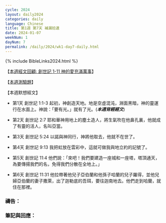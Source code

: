 ```yaml
---
cycle: 2024
layout: daily2024
categories: daily
language: Chinese
title: 第1週 第7天 補漏拾遺
date: 2024-01-07
weekNum: 1
dayNum: 7
permalink: /daily/2024/wk1-day7-daily.html
---
```


{% include BibleLinks2024.html %}

【<a href="https://youtu.be/RKiyf4ys_UY" target="_blank">本週經文回顧: 創世記 1-11 神的愛充滿萬事</a>】

【<a href="https://forms.office.com/r/r3avGaKrTM" target="_blank">本週測驗題</a>】

【本週默想經文】
+ 第1天 創世記 1:1-3 起初，神創造天地。地是空虛混沌，淵面黑暗，神的靈運行在水面上。神說：「要有光。」就有了光。(_**本週背經經文**_)

+ 第2天 創世記 2:7 耶和華神用地上的塵土造人，將生氣吹在他鼻孔裏，他就成了有靈的活人，名叫亞當。

+ 第3天 創世記 5:24 以諾與神同行，神將他取去，他就不在世了。

+ 第4天 創世記 9:13 我把虹放在雲彩中，這就可做我與地立約的記號了。

+ 第5天 創世記 11:4 他們說：「來吧！我們要建造一座城和一座塔，塔頂通天，為要傳揚我們的名，免得我們分散在全地上。」

+ 第6天 創世記 11:31 他拉帶著他兒子亞伯蘭和他孫子哈蘭的兒子羅得，並他兒婦亞伯蘭的妻子撒萊，出了迦勒底的吾珥，要往迦南地去。他們走到哈蘭，就住在那裡。

### 禱告：

### 筆記與回應：
